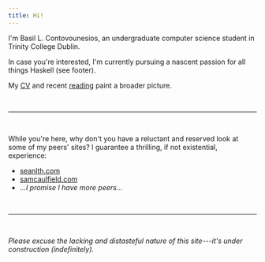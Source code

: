 ```yaml
---
title: Hi!
---
```


I'm Basil L. Contovounesios, an undergraduate computer science student in
Trinity College Dublin.

In case you're interested, I'm currently pursuing a nascent passion for all
things Haskell (see footer).

My [CV](CV-Contovounesios-Basil.pdf) and recent [reading](reading.html)
paint a broader picture.

<br />

***

<br />

While you're here, why don't you have a reluctant and reserved look at some of
my peers' sites? I guarantee a thrilling, if not existential, experience:

  * [seanlth.com](http://seanlth.com)
  * [samcaulfield.com](http://samcaulfield.com)
  * *...I promise I have more peers...*

<br />

***

<br />

*Please excuse the lacking and distasteful nature of this site---it's under
 construction (indefinitely).*

